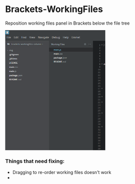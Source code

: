 # Brackets-WorkingFiles
Reposition working files panel in Brackets below the file tree

<img src="https://raw.githubusercontent.com/TheBoroer/Brackets-WorkingFiles-Column/master/img/working-files-panel.png" width="320px"/>

### Things that need fixing:
- Dragging to re-order working files doesn't work
- 